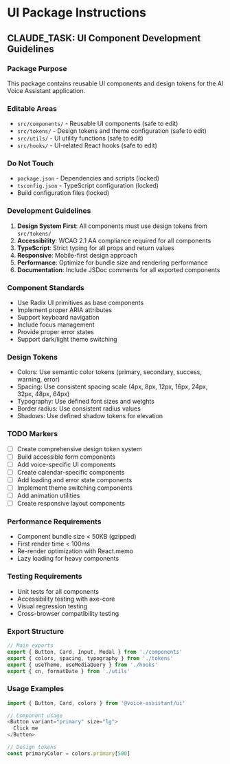 # UI Package Instructions

## CLAUDE_TASK: UI Component Development Guidelines

### Package Purpose
This package contains reusable UI components and design tokens for the AI Voice Assistant application.

### Editable Areas
- `src/components/` - Reusable UI components (safe to edit)
- `src/tokens/` - Design tokens and theme configuration (safe to edit)
- `src/utils/` - UI utility functions (safe to edit)
- `src/hooks/` - UI-related React hooks (safe to edit)

### Do Not Touch
- `package.json` - Dependencies and scripts (locked)
- `tsconfig.json` - TypeScript configuration (locked)
- Build configuration files (locked)

### Development Guidelines
1. **Design System First**: All components must use design tokens from `src/tokens/`
2. **Accessibility**: WCAG 2.1 AA compliance required for all components
3. **TypeScript**: Strict typing for all props and return values
4. **Responsive**: Mobile-first design approach
5. **Performance**: Optimize for bundle size and rendering performance
6. **Documentation**: Include JSDoc comments for all exported components

### Component Standards
- Use Radix UI primitives as base components
- Implement proper ARIA attributes
- Support keyboard navigation
- Include focus management
- Provide proper error states
- Support dark/light theme switching

### Design Tokens
- Colors: Use semantic color tokens (primary, secondary, success, warning, error)
- Spacing: Use consistent spacing scale (4px, 8px, 12px, 16px, 24px, 32px, 48px, 64px)
- Typography: Use defined font sizes and weights
- Border radius: Use consistent radius values
- Shadows: Use defined shadow tokens for elevation

### TODO Markers
- [ ] Create comprehensive design token system
- [ ] Build accessible form components
- [ ] Add voice-specific UI components
- [ ] Create calendar-specific components
- [ ] Add loading and error state components
- [ ] Implement theme switching components
- [ ] Add animation utilities
- [ ] Create responsive layout components

### Performance Requirements
- Component bundle size < 50KB (gzipped)
- First render time < 100ms
- Re-render optimization with React.memo
- Lazy loading for heavy components

### Testing Requirements
- Unit tests for all components
- Accessibility testing with axe-core
- Visual regression testing
- Cross-browser compatibility testing

### Export Structure
```typescript
// Main exports
export { Button, Card, Input, Modal } from './components'
export { colors, spacing, typography } from './tokens'
export { useTheme, useMediaQuery } from './hooks'
export { cn, formatDate } from './utils'
```

### Usage Examples
```typescript
import { Button, Card, colors } from '@voice-assistant/ui'

// Component usage
<Button variant="primary" size="lg">
  Click me
</Button>

// Design tokens
const primaryColor = colors.primary[500]
```
